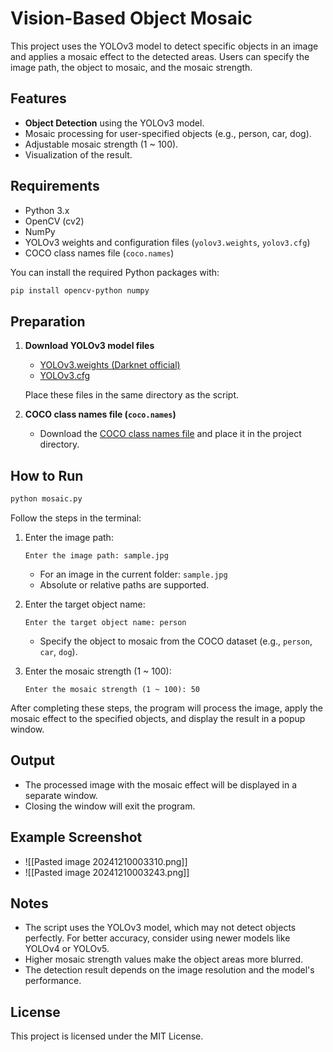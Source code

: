 # Vision-Based Object Mosaic

This project uses the YOLOv3 model to detect specific objects in an image and applies a mosaic effect to the detected areas. Users can specify the image path, the object to mosaic, and the mosaic strength.

## Features

- **Object Detection** using the YOLOv3 model.
- Mosaic processing for user-specified objects (e.g., person, car, dog).
- Adjustable mosaic strength (1 ~ 100).
- Visualization of the result.

## Requirements

- Python 3.x
- OpenCV (cv2)
- NumPy
- YOLOv3 weights and configuration files (`yolov3.weights`, `yolov3.cfg`)
- COCO class names file (`coco.names`)

You can install the required Python packages with:

```bash
pip install opencv-python numpy
```

## Preparation

1. **Download YOLOv3 model files**
    
    - [YOLOv3.weights (Darknet official)](https://pjreddie.com/media/files/yolov3.weights)
    - [YOLOv3.cfg](https://github.com/pjreddie/darknet/blob/master/cfg/yolov3.cfg)
    
    Place these files in the same directory as the script.
    
2. **COCO class names file (`coco.names`)**
    
    - Download the [COCO class names file](https://github.com/pjreddie/darknet/blob/master/data/coco.names) and place it in the project directory.

## How to Run

```bash
python mosaic.py
```

Follow the steps in the terminal:

1. Enter the image path:
    
    ```
    Enter the image path: sample.jpg
    ```
    
    - For an image in the current folder: `sample.jpg`
    - Absolute or relative paths are supported.
2. Enter the target object name:
    
    ```
    Enter the target object name: person
    ```
    
    - Specify the object to mosaic from the COCO dataset (e.g., `person`, `car`, `dog`).
3. Enter the mosaic strength (1 ~ 100):
    
    ```
    Enter the mosaic strength (1 ~ 100): 50
    ```
    

After completing these steps, the program will process the image, apply the mosaic effect to the specified objects, and display the result in a popup window.

## Output

- The processed image with the mosaic effect will be displayed in a separate window.
- Closing the window will exit the program.

## Example Screenshot
- ![[Pasted image 20241210003310.png]]
- ![[Pasted image 20241210003243.png]]
## Notes

- The script uses the YOLOv3 model, which may not detect objects perfectly. For better accuracy, consider using newer models like YOLOv4 or YOLOv5.
- Higher mosaic strength values make the object areas more blurred.
- The detection result depends on the image resolution and the model's performance.

## License

This project is licensed under the MIT License.
